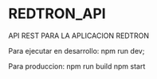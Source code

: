 # REDTRON_API
API REST PARA LA APLICACION REDTRON

Para ejecutar en desarrollo:
npm run dev;

Para produccion:
npm run build
npm start